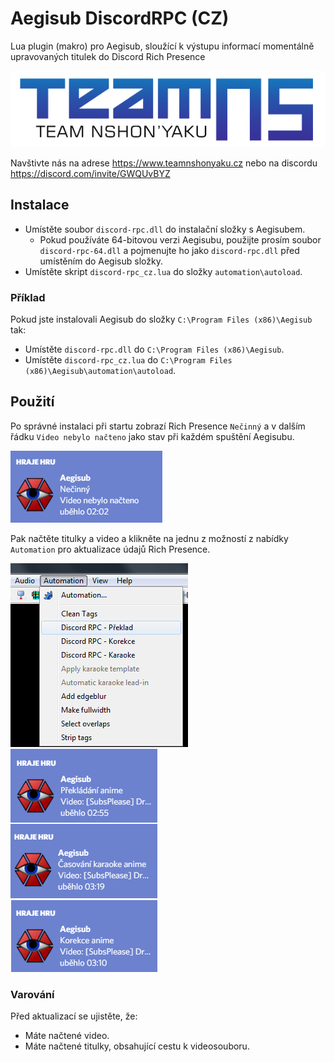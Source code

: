 # Aegisub DiscordRPC (CZ)
Lua plugin (makro) pro Aegisub, sloužící k výstupu informací
momentálně upravovaných titulek do Discord Rich Presence

![TeamNS](./img/teamns.png "TeamNS")

Navštivte nás na adrese https://www.teamnshonyaku.cz nebo na discordu https://discord.com/invite/GWQUvBYZ
## Instalace
- Umístěte soubor `discord-rpc.dll` do instalační složky s Aegisubem.
  - Pokud používáte 64-bitovou verzi Aegisubu, použijte prosím
    soubor `discord-rpc-64.dll` a pojmenujte ho jako `discord-rpc.dll` 
    před umístěním do Aegisub složky.
- Umístěte skript `discord-rpc_cz.lua` do složky `automation\autoload`.

### Příklad
Pokud jste instalovali Aegisub do složky `C:\Program Files (x86)\Aegisub` tak:
- Umístěte `discord-rpc.dll` do `C:\Program Files (x86)\Aegisub`.
- Umístěte `discord-rpc_cz.lua` do `C:\Program Files (x86)\Aegisub\automation\autoload`.

## Použití
Po správné instalaci při startu zobrazí Rich Presence
`Nečinný` a v dalším řádku `Video nebylo načteno` jako stav
při každém spuštění Aegisubu.

![První spuštění](./img/spusteni.png "První spuštění")

Pak načtěte titulky a video a klikněte na jednu z možností 
z nabídky `Automation` pro aktualizace údajů Rich Presence.

![Kliknutí na menu](./img/menu.png "Kliknutí na menu")
![Detaily jsou aktualizovány](./img/detail.png "Detaily jsou aktualizovány")

### Varování
Před aktualizací se ujistěte, že:
- Máte načtené video.
- Máte načtené titulky, obsahující cestu k videosouboru.
